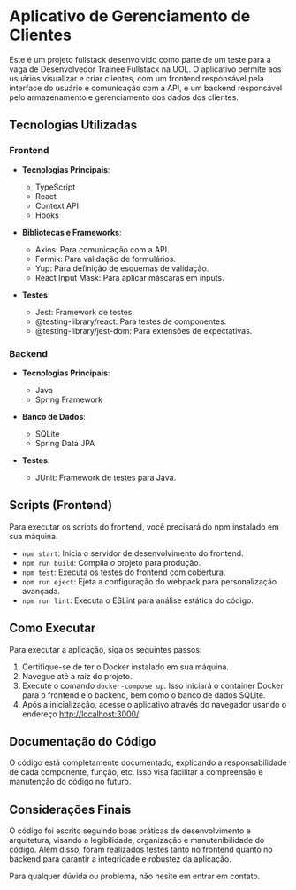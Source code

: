# Aplicativo de Gerenciamento de Clientes

Este é um projeto fullstack desenvolvido como parte de um teste para a vaga de Desenvolvedor Trainee Fullstack na UOL. O aplicativo permite aos usuários visualizar e criar clientes, com um frontend responsável pela interface do usuário e comunicação com a API, e um backend responsável pelo armazenamento e gerenciamento dos dados dos clientes.

## Tecnologias Utilizadas

### Frontend

- **Tecnologias Principais**:
  - TypeScript
  - React
  - Context API
  - Hooks

- **Bibliotecas e Frameworks**:
  - Axios: Para comunicação com a API.
  - Formik: Para validação de formulários.
  - Yup: Para definição de esquemas de validação.
  - React Input Mask: Para aplicar máscaras em inputs.

- **Testes**:
  - Jest: Framework de testes.
  - @testing-library/react: Para testes de componentes.
  - @testing-library/jest-dom: Para extensões de expectativas.

### Backend

- **Tecnologias Principais**:
  - Java
  - Spring Framework

- **Banco de Dados**:
  - SQLite
  - Spring Data JPA

- **Testes**:
  - JUnit: Framework de testes para Java.

## Scripts (Frontend)

Para executar os scripts do frontend, você precisará do npm instalado em sua máquina.

- `npm start`: Inicia o servidor de desenvolvimento do frontend.
- `npm run build`: Compila o projeto para produção.
- `npm test`: Executa os testes do frontend com cobertura.
- `npm run eject`: Ejeta a configuração do webpack para personalização avançada.
- `npm run lint`: Executa o ESLint para análise estática do código.

## Como Executar

Para executar a aplicação, siga os seguintes passos:

1. Certifique-se de ter o Docker instalado em sua máquina.
2. Navegue até a raiz do projeto.
3. Execute o comando `docker-compose up`. Isso iniciará o container Docker para o frontend e o backend, bem como o banco de dados SQLite.
4. Após a inicialização, acesse o aplicativo através do navegador usando o endereço [http://localhost:3000/](http://localhost:3000/).

## Documentação do Código

O código está completamente documentado, explicando a responsabilidade de cada componente, função, etc. Isso visa facilitar a compreensão e manutenção do código no futuro.

## Considerações Finais

O código foi escrito seguindo boas práticas de desenvolvimento e arquitetura, visando a legibilidade, organização e manutenibilidade do código. Além disso, foram realizados testes tanto no frontend quanto no backend para garantir a integridade e robustez da aplicação.

Para qualquer dúvida ou problema, não hesite em entrar em contato.

